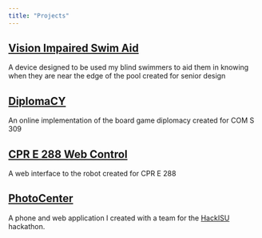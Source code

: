 ```yaml
---
title: "Projects"
---
```


## [Vision Impaired Swim Aid](/projects/swim-aid)

A device designed to be used my blind swimmers to aid them in knowing when they
are near the edge of the pool created for senior design

## [DiplomaCY](/projects/diplomacy)

An online implementation of the board game diplomacy created for COM S 309

## [CPR E 288 Web Control](/projects/cpre288)

A web interface to the robot created for CPR E 288

## [PhotoCenter](/projects/photocenter)

A phone and web application I created with a team for the
[HackISU](https://hackisu.org/) hackathon.
